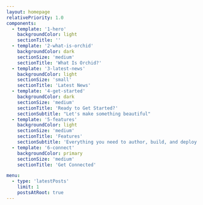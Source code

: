 ```yaml
---
layout: homepage
relativePriority: 1.0
components:
  - template: '1-hero'
    backgroundColor: light
    sectionTitle: ''
  - template: '2-what-is-orchid'
    backgroundColor: dark
    sectionSize: 'medium'
    sectionTitle: 'What Is Orchid?'
  - template: '3-latest-news'
    backgroundColor: light
    sectionSize: 'small'
    sectionTitle: 'Latest News'
  - template: '4-get-started'
    backgroundColor: dark
    sectionSize: 'medium'
    sectionTitle: 'Ready to Get Started?'
    sectionSubtitle: "Let's make something beautiful"
  - template: '5-features'
    backgroundColor: light
    sectionSize: 'medium'
    sectionTitle: 'Features'
    sectionSubtitle: 'Everything you need to author, build, and deploy documentation sites, top-soil included'
  - template: '6-connect'
    backgroundColor: primary
    sectionSize: 'medium'
    sectionTitle: 'Get Connected'

menu:
  - type: 'latestPosts'
    limit: 1
    postsAtRoot: true
---
```

